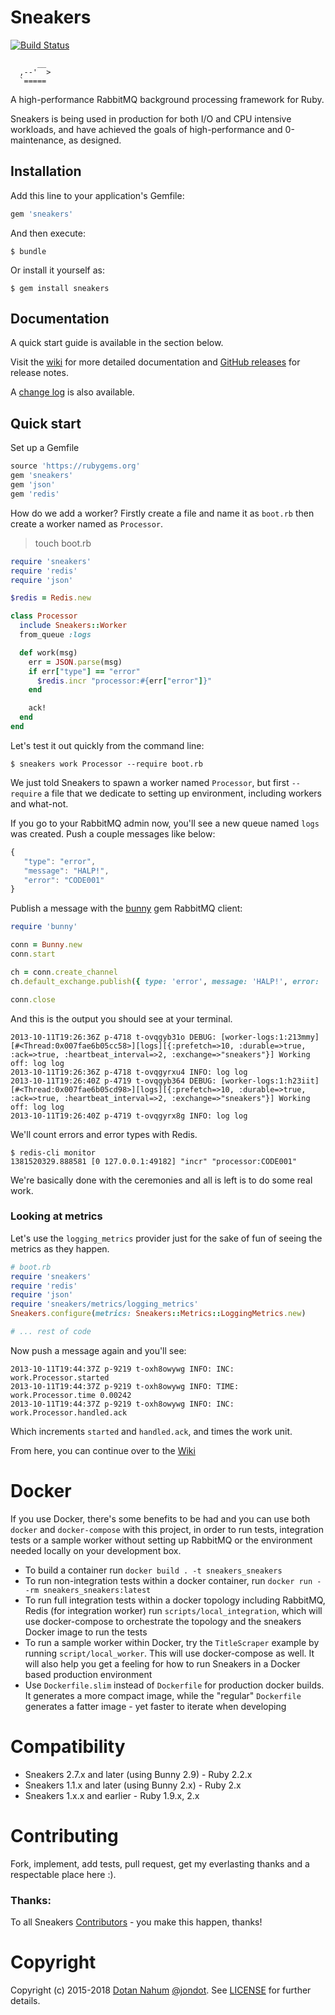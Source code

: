 # Sneakers

[![Build Status](https://travis-ci.org/jondot/sneakers.svg?branch=master)](https://travis-ci.org/jondot/sneakers)

```
      __
  ,--'  >
  `=====

```

A high-performance RabbitMQ background processing framework for
Ruby.

Sneakers is being used in production for both I/O and CPU intensive workloads, and have achieved the goals of high-performance and 0-maintenance, as designed.

## Installation

Add this line to your application's Gemfile:

```ruby
gem 'sneakers'
```

And then execute:

```shell-session
$ bundle
```

Or install it yourself as:

```shell-session
$ gem install sneakers
```

## Documentation

A quick start guide is available in the section below.

Visit the [wiki](https://github.com/jondot/sneakers/wiki) for more detailed
documentation and [GitHub releases](https://github.com/jondot/sneakers/releases) for release
notes.

A [change log](./ChangeLog.md) is also available.

## Quick start

Set up a Gemfile

```ruby
source 'https://rubygems.org'
gem 'sneakers'
gem 'json'
gem 'redis'
```

How do we add a worker? Firstly create a file and name it as `boot.rb`
then create a worker named as `Processor`.

> touch boot.rb

```ruby
require 'sneakers'
require 'redis'
require 'json'

$redis = Redis.new

class Processor
  include Sneakers::Worker
  from_queue :logs

  def work(msg)
    err = JSON.parse(msg)
    if err["type"] == "error"
      $redis.incr "processor:#{err["error"]}"
    end

    ack!
  end
end
```

Let's test it out quickly from the command line:

```shell-session
$ sneakers work Processor --require boot.rb
```

We just told Sneakers to spawn a worker named `Processor`, but first `--require` a file that we dedicate to setting up environment, including workers and what-not.

If you go to your RabbitMQ admin now, you'll see a new queue named `logs` was created. Push a couple messages like below:

```javascript
{
   "type": "error",
   "message": "HALP!",
   "error": "CODE001"
}
```

Publish a message with the [bunny](https://github.com/ruby-amqp/bunny) gem RabbitMQ client:

```ruby
require 'bunny'

conn = Bunny.new
conn.start

ch = conn.create_channel
ch.default_exchange.publish({ type: 'error', message: 'HALP!', error: 'CODE001' }.to_json, routing_key: 'logs')

conn.close
```

And this is the output you should see at your terminal.

```
2013-10-11T19:26:36Z p-4718 t-ovqgyb31o DEBUG: [worker-logs:1:213mmy][#<Thread:0x007fae6b05cc58>][logs][{:prefetch=>10, :durable=>true, :ack=>true, :heartbeat_interval=>2, :exchange=>"sneakers"}] Working off: log log
2013-10-11T19:26:36Z p-4718 t-ovqgyrxu4 INFO: log log
2013-10-11T19:26:40Z p-4719 t-ovqgyb364 DEBUG: [worker-logs:1:h23iit][#<Thread:0x007fae6b05cd98>][logs][{:prefetch=>10, :durable=>true, :ack=>true, :heartbeat_interval=>2, :exchange=>"sneakers"}] Working off: log log
2013-10-11T19:26:40Z p-4719 t-ovqgyrx8g INFO: log log
```

We'll count errors and error types with Redis.

``` shell-session
$ redis-cli monitor
1381520329.888581 [0 127.0.0.1:49182] "incr" "processor:CODE001"
```

We're basically done with the ceremonies and all is left is to do some real work.

### Looking at metrics

Let's use the `logging_metrics` provider just for the sake of fun of seeing the metrics as they happen.

```ruby
# boot.rb
require 'sneakers'
require 'redis'
require 'json'
require 'sneakers/metrics/logging_metrics'
Sneakers.configure(metrics: Sneakers::Metrics::LoggingMetrics.new)

# ... rest of code
```

Now push a message again and you'll see:

```
2013-10-11T19:44:37Z p-9219 t-oxh8owywg INFO: INC: work.Processor.started
2013-10-11T19:44:37Z p-9219 t-oxh8owywg INFO: TIME: work.Processor.time 0.00242
2013-10-11T19:44:37Z p-9219 t-oxh8owywg INFO: INC: work.Processor.handled.ack
```

Which increments `started` and `handled.ack`, and times the work unit.

From here, you can continue over to the
[Wiki](https://github.com/jondot/sneakers/wiki)

# Docker

If you use Docker, there's some benefits to be had and you can use both
`docker` and `docker-compose` with this project, in order to run tests,
integration tests or a sample worker without setting up RabbitMQ or the
environment needed locally on your development box.

* To build a container run `docker build . -t sneakers_sneakers`
* To run non-integration tests within a docker container, run `docker run --rm
  sneakers_sneakers:latest`
* To run full integration tests within a docker topology including RabbitMQ,
  Redis (for integration worker) run `scripts/local_integration`, which will
  use docker-compose to orchestrate the topology and the sneakers Docker image
  to run the tests
* To run a sample worker within Docker, try the `TitleScraper` example by
  running `script/local_worker`. This will use docker-compose as well. It will
  also help you get a feeling for how to run Sneakers in a Docker based
  production environment
* Use `Dockerfile.slim` instead of `Dockerfile` for production docker builds.
  It generates a more compact image, while the "regular" `Dockerfile` generates
  a fatter image - yet faster to iterate when developing

# Compatibility

* Sneakers 2.7.x and later (using Bunny 2.9) - Ruby 2.2.x
* Sneakers 1.1.x and later (using Bunny 2.x) - Ruby 2.x
* Sneakers 1.x.x and earlier - Ruby 1.9.x, 2.x

# Contributing

Fork, implement, add tests, pull request, get my everlasting thanks and a respectable place here :).

### Thanks:

To all Sneakers [Contributors](https://github.com/jondot/sneakers/graphs/contributors) - you make this happen, thanks!

# Copyright

Copyright (c) 2015-2018 [Dotan Nahum](http://gplus.to/dotan) [@jondot](http://twitter.com/jondot). See [LICENSE](LICENSE.txt) for further details.
